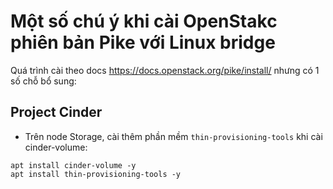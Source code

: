 # Một số chú ý khi cài OpenStakc phiên bản Pike với Linux bridge
Quá trình cài theo docs https://docs.openstack.org/pike/install/ nhưng có 1 số chỗ bổ sung:  

## Project Cinder
- Trên node Storage, cài thêm phần mềm `thin-provisioning-tools` khi cài cinder-volume:  
```
apt install cinder-volume -y
apt install thin-provisioning-tools -y
```

